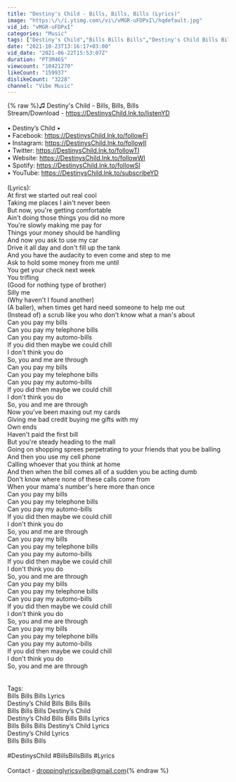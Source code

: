 ```yaml
---
title: "Destiny's Child - Bills, Bills, Bills (Lyrics)"
image: "https:\/\/i.ytimg.com\/vi\/vMGR-uFDPxI\/hqdefault.jpg"
vid_id: "vMGR-uFDPxI"
categories: "Music"
tags: ["Destiny's Child","Bills Bills Bills","Destiny's Child Bills Bills Bills"]
date: "2021-10-23T13:16:17+03:00"
vid_date: "2021-06-22T15:53:07Z"
duration: "PT3M46S"
viewcount: "18421270"
likeCount: "159937"
dislikeCount: "3228"
channel: "Vibe Music"
---
```

{% raw %}♫ Destiny's Child - Bills, Bills, Bills<br />Stream/Download -  <a rel="nofollow" target="blank" href="https://DestinysChild.lnk.to/listenYD">https://DestinysChild.lnk.to/listenYD</a><br /><br />• Destiny’s Child •<br />• Facebook: <a rel="nofollow" target="blank" href="https://DestinysChild.lnk.to/followFI">https://DestinysChild.lnk.to/followFI</a><br />• Instagram: <a rel="nofollow" target="blank" href="https://DestinysChild.lnk.to/followII">https://DestinysChild.lnk.to/followII</a><br />• Twitter: <a rel="nofollow" target="blank" href="https://DestinysChild.lnk.to/followTI">https://DestinysChild.lnk.to/followTI</a><br />• Website: <a rel="nofollow" target="blank" href="https://DestinysChild.lnk.to/followWI">https://DestinysChild.lnk.to/followWI</a><br />• Spotify: <a rel="nofollow" target="blank" href="https://DestinysChild.lnk.to/followSI">https://DestinysChild.lnk.to/followSI</a><br />• YouTube: <a rel="nofollow" target="blank" href="https://DestinysChild.lnk.to/subscribeYD">https://DestinysChild.lnk.to/subscribeYD</a><br /> <br />(Lyrics):<br />At first we started out real cool <br />Taking me places I ain't never been <br />But now, you're getting comfortable <br />Ain't doing those things you did no more <br />You're slowly making me pay for <br />Things your money should be handling <br />And now you ask to use my car <br />Drive it all day and don't fill up the tank <br />And you have the audacity to even come and step to me <br />Ask to hold some money from me until <br />You get your check next week<br />You trifling <br />(Good for nothing type of brother) <br />Silly me <br />(Why haven't I found another) <br />(A baller), when times get hard need someone to help me out <br />(Instead of) a scrub like you who don't know what a man's about<br />Can you pay my bills <br />Can you pay my telephone bills <br />Can you pay my automo-bills <br />If you did then maybe we could chill <br />I don't think you do <br />So, you and me are through <br />Can you pay my bills <br />Can you pay my telephone bills <br />Can you pay my automo-bills <br />If you did then maybe we could chill <br />I don't think you do <br />So, you and me are through<br />Now you've been maxing out my cards <br />Giving me bad credit buying me gifts with my <br />Own ends <br />Haven't paid the first bill <br />But you're steady heading to the mall <br />Going on shopping sprees perpetrating to your friends that you be balling <br />And then you use my cell phone <br />Calling whoever that you think at home <br />And then when the bill comes all of a sudden you be acting dumb <br />Don't know where none of these calls come from <br />When your mama's number's here more than once<br />Can you pay my bills <br />Can you pay my telephone bills <br />Can you pay my automo-bills <br />If you did then maybe we could chill <br />I don't think you do <br />So, you and me are through <br />Can you pay my bills <br />Can you pay my telephone bills <br />Can you pay my automo-bills <br />If you did then maybe we could chill <br />I don't think you do <br />So, you and me are through<br />Can you pay my bills <br />Can you pay my telephone bills <br />Can you pay my automo-bills <br />If you did then maybe we could chill <br />I don't think you do <br />So, you and me are through <br />Can you pay my bills <br />Can you pay my telephone bills <br />Can you pay my automo-bills <br />If you did then maybe we could chill <br />I don't think you do <br />So, you and me are through<br /> <br /><br />Tags:<br />Bills Bills Bills Lyrics<br />Destiny’s Child Bills Bills Bills<br />Bills Bills Bills Destiny’s Child<br />Destiny’s Child Bills Bills Bills Lyrics<br />Bills Bills Bills Destiny’s Child Lyrics<br />Destiny’s Child Lyrics<br />Bills Bills Bills<br /><br />#DestinysChild #BillsBillsBills #Lyrics<br /><br />Contact - droppinglyricsvibe@gmail.com{% endraw %}
